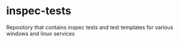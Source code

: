 # inspec-tests
Repository that contains inspec tests and test templates for various windows and linux services
